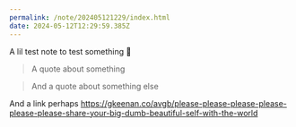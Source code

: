 ```yaml
---
permalink: /note/202405121229/index.html
date: 2024-05-12T12:29:59.385Z
---
```


A lil test note to test something 👀

> A quote about something

> And a quote about something else

And a link perhaps https://gkeenan.co/avgb/please-please-please-please-please-please-share-your-big-dumb-beautiful-self-with-the-world
